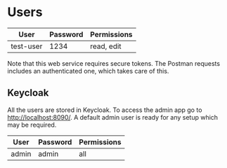 # Users

| User      | Password | Permissions |
|-----------|----------|-------------|
| test-user | 1234     | read, edit  |

Note that this web service requires secure tokens. The Postman requests includes an authenticated one, which takes care of this.

## Keycloak

All the users are stored in Keycloak. To access the admin app go to [http://localhost:8090/](http://localhost:8090/). A default admin user is ready for any setup which may be required.

| User  | Password | Permissions |
|-------|----------|-------------|
| admin | admin    | all         |

